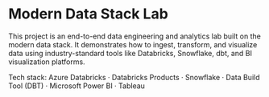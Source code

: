 # Modern Data Stack Lab

This project is an end-to-end data engineering and analytics lab built on the modern data stack. It demonstrates how to ingest, transform, and visualize data using industry-standard tools like Databricks, Snowflake, dbt, and BI visualization platforms.

Tech stack: Azure Databricks · Databricks Products · Snowflake · Data Build Tool (DBT) · Microsoft Power BI · Tableau

